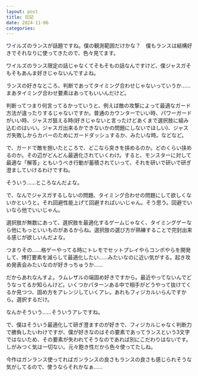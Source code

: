 ```yaml
---
layout: post
title: 日記
date: 2024-11-06
categories:
---
```


ワイルズのランスが話題ですね。僕の観測範囲だけかな？　僕もランスは結構好きでそれなりに使ってきたので、色々見てます。

ワイルズのランス限定の話じゃなくてそもそもの話なんですけど、僕ジャスガそもそもあんま好きじゃないんですよね。

ランスの好きなところ、判断であってタイミング合わせじゃないっていうか……まあタイミング合わせ要素はあってもいいんだけど。

判断ってつまり何言ってるかっていうと、例えば敵の攻撃によって最適なガード方法が違ったりするじゃないですか。普通のカウンターでいい時、パワーガードがいい時、ジャスガ狙える時(好きじゃないと言ったけどあくまで選択肢に組み込むのはいい。ジャスガ出来るかできないかの問題にしないでほしい)、ジャスガ失敗しからカバーのためにガードダッシュするか、みたいな時。などなど。

で、ガードで敵を捌いたところで、どこなら突きを挟めるのか。どのくらい挟めるのか。その辺がどんどん最適化されていくわけ。すると、モンスターに対して最適な「解答」ともいうべき行動が蓄積されていって、それを研いで研いで研ぎ澄ましていけるわけですね。

そういう……ところなんだよな。

で、なんでジャスガするしないの問題、タイミング合わせの問題にして欲しくないかというと。それ回避性能上げて回避すればいいじゃん。そう思う。回避でいいなら他でいいじゃん。

選択肢が無数にあって、選択肢を最適化するゲームじゃなく、タイミングゲーなら他にもっといいものがあるからね。選択肢の選び方が熟練することで完封出来る感じが欲しいんだよな。

つまりその……格ゲーやってる時にトレモでセットプレイやらコンボやらを開発して、博打要素を減らして最適化したい……みたいなのに近い気がする。起き攻め発表会みたいなのが好きっちゅうか……

だからあれなんすよ。ラムレザルの端固め好きですから。最近やってないんでどうなってるか知らんけど。いくつかパターンある中で相手がどうやって抜けてくるか見つつ、固め方をアレンジしていくアレ。あれもフィジカルいらんですから。選択するだけ。

なんかそういう……そういうアレですね。

で、僕はそういう最適化して研ぎ澄ますのが好きで、フィジカルじゃなく判断力で勝負したいわけですが、僕が好きなのはその要素であってランスという3文字ではないため、その要素が失われてそうなのであれば別にこだわりはないです。しがみつく気は一切ない。元々飽き性だから色々使ってたしね。

今作はガンランス使ってればガンランスの良さもランスの良さも感じられそうな気がしてるので、使うならそれかなぁ……

